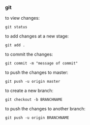 [//]: # (tags: git)

### git
to view changes:

```git status```

to add changes at a new stage:

```git add .```

to commit the changes:

```git commit -m "message of commit"```

to push the changes to master:

```git push -u origin master```

to create a new branch:

```git checkout -b BRANCHNAME```

to push the changes to another branch:

```git push -u origin BRANCHNAME```
